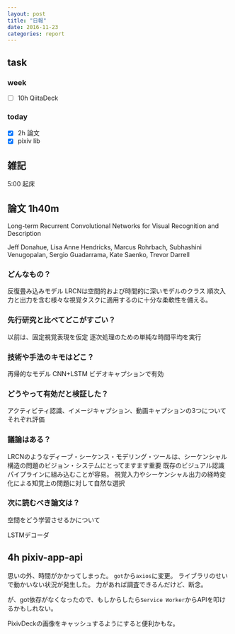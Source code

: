 ```yaml
---
layout: post
title: "日報"
date: 2016-11-23
categories: report
---
```


## task

### week
- [ ] 10h QiitaDeck

### today
- [x] 2h 論文
- [x] pixiv lib

## 雑記
5:00 起床

## 論文 1h40m
Long-term Recurrent Convolutional Networks for Visual Recognition and Description

Jeff Donahue, Lisa Anne Hendricks, Marcus Rohrbach, Subhashini Venugopalan, Sergio Guadarrama,
Kate Saenko, Trevor Darrell

### どんなもの？
反復畳み込みモデル
LRCNは空間的および時間的に深いモデルのクラス
順次入力と出力を含む様々な視覚タスクに適用するのに十分な柔軟性を備える。
### 先行研究と比べてどこがすごい？
以前は、固定視覚表現を仮定
逐次処理のための単純な時間平均を実行
### 技術や手法のキモはどこ？
再帰的なモデル
CNN+LSTM
ビデオキャプションで有効
### どうやって有効だと検証した？
アクティビティ認識、イメージキャプション、動画キャプションの3つについてそれぞれ評価
### 議論はある？
LRCNのようなディープ・シーケンス・モデリング・ツールは、シーケンシャル構造の問題のビジョン・システムにとってますます重要
既存のビジュアル認識パイプラインに組み込むことが容易。
視覚入力やシーケンシャル出力の経時変化による知覚上の問題に対して自然な選択
### 次に読むべき論文は？
空間をどう学習させるかについて

LSTMデコーダ

## 4h pixiv-app-api
思いの外、時間がかかってしまった。
`got`から`axios`に変更。
ライブラリのせいで動かいない状況が発生した。
力があれば調査できるんだけど、断念。

が、got依存がなくなったので、もしからしたら`Service Worker`からAPIを叩けるかもしれない。

PixivDeckの画像をキャッシュするようにすると便利かもな。
